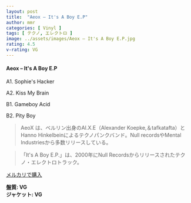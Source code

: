 ```yaml
---
layout: post
title:  "Aeox – It's A Boy E.P"
author: mmr
categories: [ Vinyl ]
tags: [ テクノ, エレクトロ ]
image: ../assets/images/Aeox – It's A Boy E.P.jpg
rating: 4.5
v-rating: VG
---
```


#### Aeox – It's A Boy E.P

A1. Sophie's Hacker

A2. Kiss My Brain

B1. Gameboy Acid

B2. Pity Boy

> AeoX は、ベルリン出身のAl.X.E（Alexander Koepke,＆tafkatafta）とHanno Hinkelbeinによるテクノパンクバンド。Null recordsやMental Industriesから多数リリースしている。

> 「It's A Boy E.P.」は、2000年にNull Recordsからリリースされたテクノ・エレクトロトラック。



[メルカリで購入](https://jp.mercari.com/item/m56315696967)

<div class="mt-4 mb-4 d-flex align-items-center">
<strong class="mr-1">盤質: VG</strong>
</div>
<div class="mt-4 mb-4 d-flex align-items-center">
<strong class="mr-1">ジャケット: VG</strong>
</div>
